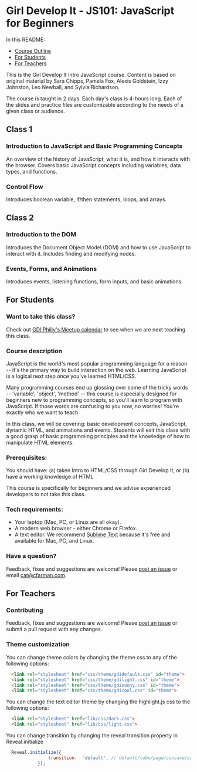 # Girl Develop It - JS101: JavaScript for Beginners

In this README:

* [Course Outline](#class-1)
* [For Students](#for-students)
* [For Teachers](#for-teachers)

This is the Girl Develop It Intro JavaScript course. Content is based on original material by Sara Chipps, Pamela Fox, Alexis Goldstein, Izzy Johnston, Leo Newball, and Sylvia Richardson.

The course is taught in 2 days. Each day's class is 4-hours long. Each of the slides and practice files are customizable according to the needs of a given class or audience.

## Class 1

### Introduction to JavaScript and Basic Programming Concepts

An overview of the history of JavaScript, what it is, and how it interacts with the browser. Covers basic JavaScript concepts including variables, data types, and functions. 

### Control Flow

Introduces boolean variable, if/then statements, loops, and arrays.

## Class 2

### Introduction to the DOM

Introduces the Document Object Model (DOM) and how to use JavaScript to interact with it. Includes finding and modifying nodes.

### Events, Forms, and Animations

Introduces events, listening functions, form inputs, and basic animations. 

## For Students

### Want to take this class? 

Check out [GDI Philly's Meetup calendar](http://www.meetup.com/Girl-Develop-It-Philadelphia/) to see when we are next teaching this class.

### Course description

JavaScript is the world's most popular programming language for a reason -- it's the primary way to build interaction on the web. Learning JavaScript is a logical next step once you've learned HTML/CSS.

Many programming courses end up glossing over some of the tricky words -- 'variable', 'object', 'method' -- this course is especially designed for beginners new to programming concepts, so you'll learn to program with JavaScript. If those words are confusing to you now, no worries! You're exactly who we want to teach.

In this class, we will be covering: basic development concepts, JavaScript, dynamic HTML, and animations and events. Students will exit this class with a good grasp of basic programming principles and the knowledge of how to manipulate HTML elements.

### Prerequisites:

You should have:
(a) taken Intro to HTML/CSS through Girl Develop It, or
(b) have a working knowledge of HTML

This course is specifically for beginners and we advise experienced developers to not take this class.

### Tech requirements:
 - Your laptop (Mac, PC, or Linux are all okay).
 - A modern web browser - either Chrome or Firefox.
 - A text editor. We recommend [Sublime Text](http://sublimetext.com) because it's free and available for Mac, PC, and Linux.


### Have a question?

Feedback, fixes and suggestions are welcome! Please [post an issue](https://github.com/cfarm/gdi-intro-js/issues) or email cat@cfarman.com.

## For Teachers

### Contributing    

Feedback, fixes and suggestions are welcome! Please [post an issue](https://github.com/cfarm/gdi-intro-js/issues) or submit a pull request with any changes.

### Theme customization

You can change theme colors by changing the theme css to any of the following options:
```html
  <link rel="stylesheet" href="css/theme/gdidefault.css" id="theme">
  <link rel="stylesheet" href="css/theme/gdilight.css" id="theme">
  <link rel="stylesheet" href="css/theme/gdisunny.css" id="theme">
  <link rel="stylesheet" href="css/theme/gdicool.css" id="theme">
```
You can change the text editor theme by changing the highlight.js css to the following options:
```html
  <link rel="stylesheet" href="lib/css/dark.css">
  <link rel="stylesheet" href="lib/css/light.css">
```
You can change transition by changing the reveal transition property in Reveal.initialize
```javascript
  Reveal.initialize({
  				transition:  'default', // default/cube/page/concave/zoom/linear/none
  			});
```
